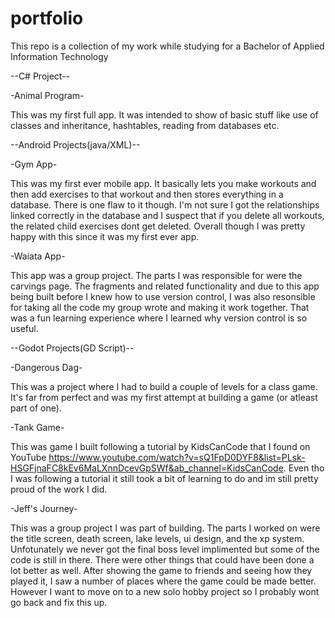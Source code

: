 # portfolio
This repo is a collection of my work while studying for a Bachelor of Applied Information Technology

--C# Project--


-Animal Program-

This was my first full app. It was intended to show of basic stuff like use of classes and inheritance, hashtables, reading from databases etc.



--Android Projects(java/XML)--


-Gym App-

This was my first ever mobile app. It basically lets you make workouts and then add exercises to that workout and then stores everything in a database. There is one flaw to it though. I'm not sure I got the relationships linked correctly in the database and I suspect that if you delete all workouts, the related child exercises dont get deleted. Overall though I was pretty happy with this since it was my first ever app.


-Waiata App-

This app was a group project. The parts I was responsible for were the carvings page. The fragments and related functionality and due to this app being built before I knew how to use version control, I was also resonsible for taking all the code my group wrote and making it work together. That was a fun learning experience where I learned why version control is so useful.



--Godot Projects(GD Script)--


-Dangerous Dag-

This was a project where I had to build a couple of levels for a class game. It's far from perfect and was my first attempt at building a game (or atleast part of one).


-Tank Game-

This was game I built following a tutorial by KidsCanCode that I found on YouTube https://www.youtube.com/watch?v=sQ1FpD0DYF8&list=PLsk-HSGFjnaFC8kEv6MaLXnnDcevGpSWf&ab_channel=KidsCanCode. Even tho I was following a tutorial it still took a bit of learning to do and im still pretty proud of the work I did.


-Jeff's Journey-

This was a group project I was part of building. The parts I worked on were the title screen, death screen, lake levels, ui design, and the xp system. Unfotunately we never got the final boss level implimented but some of the code is still in there. There were other things that could have been done a lot better as well. After showing the game to friends and seeing how they played it, I saw a number of places where the game could be made better. However I want to move on to a new solo hobby project so I probably wont go back and fix this up.